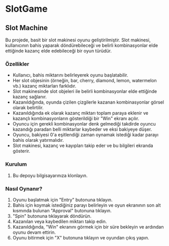 # SlotGame
## Slot Machine
Bu projede, basit bir slot makinesi oyunu geliştirilmiştir. Slot makinesi, kullanıcının bahis yaparak döndürebileceği ve belirli kombinasyonlar elde ettiğinde kazanç elde edebileceği bir oyun türüdür.

### Özellikler

-  Kullanıcı, bahis miktarını belirleyerek oyunu başlatabilir.
-  Her slot objesinin (örneğin, bar, cherry, diamond, lemon, watermelon vb.) kazanç miktarları farklıdır.
-  Slot makinesinde slot objeleri ile belirli kombinasyonlar elde ettiğinde kazanç sağlanır.
-  Kazanıldığında, oyunda çizilen çizgilerle kazanan kombinasyonlar görsel olarak belirtilir.
-  Kazanıldığında ek olarak kazanç miktarı toplam paraya eklenir ve kazançlı kombinasyonların gösterildiği bir "Win" ekranı açılır.
-  Oyuncu için gerekli kombinasyonlar denk gelmediği takdirde oyuncu kazandığı paradan belli miktarlar kaybeder ve eksi bakiyeye düşer. 
-  Oyuncu, bakiyesi 0'a eşitlendiği zaman oynamak istediği kadar parayı bahis olarak yatırmalıdır.
-  Slot makinesi, kazanç ve kayıpları takip eder ve bu bilgileri ekranda gösterir.

### Kurulum

1. Bu depoyu bilgisayarınıza klonlayın.

### Nasıl Oynanır?

1. Oyunu başlatmak için "Entry" butonuna tıklayın.
2. Bahis için koymak istediğiniz parayı belirleyin ve oyun ekranının son alt kısmında bulunan "Approval" butonuna tıklayın.
3. "Spin" butonuna tıklayarak döndürün.
4. Kazanılan veya kaybedilen miktarı takip edin.
5. Kazanıldığında, "Win" ekranını görmek için bir süre bekleyin ve ardından oyunu devam ettirin.
6. Oyunu bitirmek için "X" butonuna tıklayın ve oyundan çıkış yapın.

